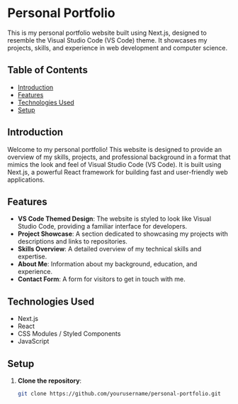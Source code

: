 # Personal Portfolio

This is my personal portfolio website built using Next.js, designed to resemble the Visual Studio Code (VS Code) theme. It showcases my projects, skills, and experience in web development and computer science.

## Table of Contents

- [Introduction](#introduction)
- [Features](#features)
- [Technologies Used](#technologies-used)
- [Setup](#setup)


## Introduction

Welcome to my personal portfolio! This website is designed to provide an overview of my skills, projects, and professional background in a format that mimics the look and feel of Visual Studio Code (VS Code). It is built using Next.js, a powerful React framework for building fast and user-friendly web applications.

## Features

- **VS Code Themed Design**: The website is styled to look like Visual Studio Code, providing a familiar interface for developers.
- **Project Showcase**: A section dedicated to showcasing my projects with descriptions and links to repositories.
- **Skills Overview**: A detailed overview of my technical skills and expertise.
- **About Me**: Information about my background, education, and experience.
- **Contact Form**: A form for visitors to get in touch with me.

## Technologies Used

- Next.js
- React
- CSS Modules / Styled Components
- JavaScript

## Setup

1. **Clone the repository**:
   ```sh
   git clone https://github.com/yourusername/personal-portfolio.git

